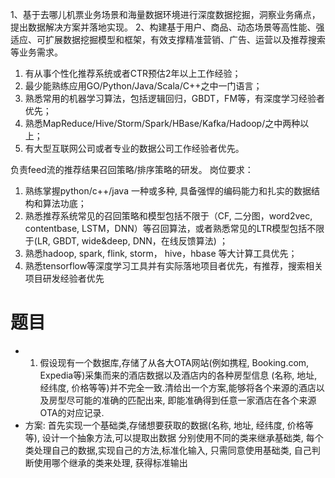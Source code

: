 1、基于去哪儿机票业务场景和海量数据环境进行深度数据挖掘，洞察业务痛点，提出数据解决方案并落地实现。2、构建基于用户、商品、动态场景等高性能、强适应、可扩展数据挖掘模型和框架，有效支撑精准营销、广告、运营以及推荐搜索等业务需求。1. 有从事个性化推荐系统或者CTR预估2年以上工作经验；2. 最少能熟练应用GO/Python/Java/Scala/C++之中一门语言；3. 熟悉常用的机器学习算法，包括逻辑回归，GBDT，FM等，有深度学习经验者优先；4. 熟悉MapReduce/Hive/Storm/Spark/HBase/Kafka/Hadoop/之中两种以上；5. 有大型互联网公司或者专业的数据公司工作经验者优先。负责feed流的推荐结果召回策略/排序策略的研发。岗位要求：1. 熟练掌握python/c++/java 一种或多种, 具备强悍的编码能力和扎实的数据结构和算法功底；2. 熟悉推荐系统常见的召回策略和模型包括不限于（CF, 二分图，word2vec, contentbase, LSTM，DNN）等召回算法，或者熟悉常见的LTR模型包括不限于(LR, GBDT, wide&deep, DNN，在线反馈算法) ；3. 熟悉hadoop, spark, flink, storm， hive，hbase 等大计算工具优先；4. 熟悉tensorflow等深度学习工具并有实际落地项目者优先，有推荐，搜索相关项目研发经验者优先# 题目   - 1. 假设现有一个数据库,存储了从各大OTA网站(例如携程, Booking.com, Expedia等)采集而来的酒店数据以及酒店内的各种房型信息    (名称, 地址, 经纬度, 价格等等)并不完全一致.清给出一个方案,能够将各个来源的酒店以及房型尽可能的准确的匹配出来,    即能准确得到任意一家酒店在各个来源OTA的对应记录.   - 方案:    首先实现一个基础类,存储想要获取的数据(名称, 地址, 经纬度, 价格等等), 设计一个抽象方法,可以提取出数据    分别使用不同的类来继承基础类, 每个类处理自己的数据,实现自己的方法,标准化输入,    只需同意使用基础类, 自己判断使用哪个继承的类来处理, 获得标准输出    